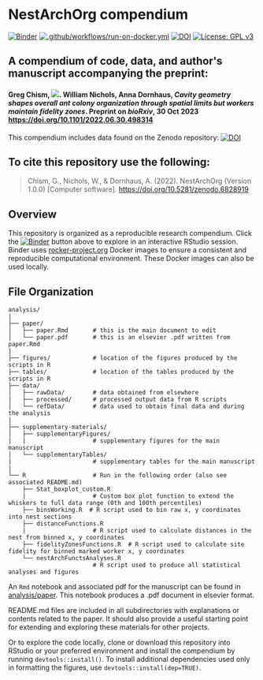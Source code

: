 # NestArchOrg compendium

[![Binder](https://mybinder.org/badge_logo.svg)](https://mybinder.org/v2/gh/Gchism94/NestArchOrg/main?urlpath=rstudio)
[![.github/workflows/run-on-docker.yml](https://github.com/Gchism94/NestArchOrg/actions/workflows/run-on-docker.yml/badge.svg)](https://github.com/Gchism94/NestArchOrg/actions/workflows/run-on-docker.yml)
[![DOI](https://zenodo.org/badge/511707834.svg)](https://zenodo.org/badge/latestdoi/511707834)
[![License: GPL v3](https://img.shields.io/badge/License-GPLv3-blue.svg)](https://www.gnu.org/licenses/gpl-3.0)

## A compendium of code, data, and author's manuscript accompanying the preprint:

#### Greg Chism, [![](https://orcid.org/sites/default/files/images/orcid_16x16.png)](https://orcid.org/0000-0002-5478-2445). William Nichols, Anna Dornhaus, *Cavity geometry shapes overall ant colony organization through spatial limits but workers maintain fidelity zones*. Preprint on *bioRxiv*, 30 Oct 2023 <https://doi.org/10.1101/2022.06.30.498314>

This compendium includes data found on the Zenodo repository: 
[![DOI](https://zenodo.org/badge/94135460.svg)](https://doi.org/10.5281/zenodo.6784395)

## To cite this repository use the following: 

> Chism, G., Nichols, W., & Dornhaus, A. (2022). NestArchOrg (Version 1.0.0) [Computer software]. https://doi.org/10.5281/zenodo.6828919

## Overview
This repository is organized as a reproducible research compendium. 
Click the [![Binder](http://mybinder.org/badge.svg)](http://beta.mybinder.org/v2/gh/Gchism94/NestArchOrg/main?urlpath=rstudio) button above to explore in an interactive RStudio session.  Binder uses [rocker-project.org](https://rocker-project.org) Docker images to ensure a consistent and reproducible computational environment.  These Docker images can also be used locally.  

## File Organization

    analysis/
    |
    ├── paper/
    │   ├── paper.Rmd       # this is the main document to edit
    │   └── paper.pdf       # this is an elsevier .pdf written from paper.Rmd
    |
    ├── figures/            # location of the figures produced by the scripts in R
    ├── tables/             # location of the tables produced by the scripts in R
    ├── data/
    │   ├── rawData/        # data obtained from elsewhere
    |   ├── processed/      # processed output data from R scripts
    │   └── refData/        # data used to obtain final data and during the analysis
    |   
    ├── supplementary-materials/
    │   ├── supplementaryFigures/     
    |   |                   # supplementary figures for the main manuscript
    │   └── supplementaryTables/      
    |                       # supplementary tables for the main manuscript 
    |
    └── R                   # Run in the following order (also see associated README.md)
        ├── Stat_boxplot_custom.R
        |                   # Custom box plot function to extend the whiskers to full data range (0th and 100th percentiles)
        ├── binsWorking.R  # R script used to bin raw x, y coordinates into nest sections
        ├── distanceFunctions.R        
        |                   # R script used to calculate distances in the nest from binned x, y coordinates
        ├── fidelityZonesFunctions.R  # R script used to calculate site fidelity for binned marked worker x, y coordinates
        └── nestArchFunctsAnalyses.R
                            # R script used to produce all statistical analyses and figures
        

An `Rmd` notebook and associated pdf for the manuscript can be found in [analysis/paper](https://github.com/Gchism94/NestArchOrg/tree/main/analysis). This notebook produces a .pdf document in elsevier format.  

README.md files are included in all subdirectories with explanations or contents related to the paper. It should also provide a useful starting point for extending and exploring these materials for other projects.

Or to explore the code locally, clone or download this repository into RStudio or your preferred environment and install the compendium by running `devtools::install()`.  To install additional dependencies used only in formatting the figures, use `devtools::install(dep=TRUE)`.  

